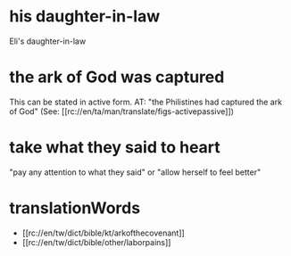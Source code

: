 # his daughter-in-law

Eli's daughter-in-law

# the ark of God was captured

This can be stated in active form. AT: "the Philistines had captured the ark of God" (See: [[rc://en/ta/man/translate/figs-activepassive]])

# take what they said to heart

"pay any attention to what they said" or "allow herself to feel better"

# translationWords

* [[rc://en/tw/dict/bible/kt/arkofthecovenant]]
* [[rc://en/tw/dict/bible/other/laborpains]]
